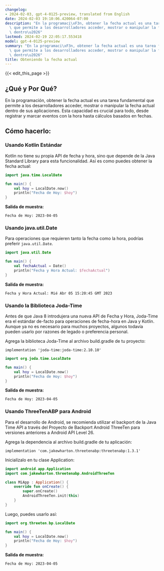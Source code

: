 ```yaml
---
changelog:
- 2024-02-03, gpt-4-0125-preview, translated from English
date: 2024-02-03 19:10:06.420064-07:00
description: "En la programaci\xF3n, obtener la fecha actual es una tarea fundamental\
  \ que permite a los desarrolladores acceder, mostrar o manipular la fecha actual\
  \ dentro\u2026"
lastmod: 2024-02-19 22:05:17.553418
model: gpt-4-0125-preview
summary: "En la programaci\xF3n, obtener la fecha actual es una tarea fundamental\
  \ que permite a los desarrolladores acceder, mostrar o manipular la fecha actual\
  \ dentro\u2026"
title: Obteniendo la fecha actual
---
```


{{< edit_this_page >}}

## ¿Qué y Por Qué?
En la programación, obtener la fecha actual es una tarea fundamental que permite a los desarrolladores acceder, mostrar o manipular la fecha actual dentro de sus aplicaciones. Esta capacidad es crucial para todo, desde registrar y marcar eventos con la hora hasta cálculos basados en fechas.

## Cómo hacerlo:

### Usando Kotlin Estándar
Kotlin no tiene su propia API de fecha y hora, sino que depende de la Java Standard Library para esta funcionalidad. Así es como puedes obtener la fecha actual:

```kotlin
import java.time.LocalDate

fun main() {
    val hoy = LocalDate.now()
    println("Fecha de Hoy: $hoy")
}
```

**Salida de muestra:**
```
Fecha de Hoy: 2023-04-05
```

### Usando java.util.Date
Para operaciones que requieren tanto la fecha como la hora, podrías preferir `java.util.Date`.

```kotlin
import java.util.Date

fun main() {
    val fechaActual = Date()
    println("Fecha y Hora Actual: $fechaActual")
}
```

**Salida de muestra:**
```
Fecha y Hora Actual: Mié Abr 05 15:20:45 GMT 2023
```

### Usando la Biblioteca Joda-Time
Antes de que Java 8 introdujera una nueva API de Fecha y Hora, Joda-Time era el estándar de-facto para operaciones de fecha-hora en Java y Kotlin. Aunque ya no es necesario para muchos proyectos, algunos todavía pueden usarlo por razones de legado o preferencia personal.

Agrega la biblioteca Joda-Time al archivo build.gradle de tu proyecto:
```
implementation 'joda-time:joda-time:2.10.10'
```

```kotlin
import org.joda.time.LocalDate

fun main() {
    val hoy = LocalDate.now()
    println("Fecha de Hoy: $hoy")
}
```

**Salida de muestra:**
```
Fecha de Hoy: 2023-04-05
```

### Usando ThreeTenABP para Android
Para el desarrollo de Android, se recomienda utilizar el backport de la Java Time API a través del Proyecto de Backport Android ThreeTen para versiones anteriores a Android API Level 26.

Agrega la dependencia al archivo build.gradle de tu aplicación:
```
implementation 'com.jakewharton.threetenabp:threetenabp:1.3.1'
```

Inicialízalo en tu clase Application:
```kotlin
import android.app.Application
import com.jakewharton.threetenabp.AndroidThreeTen

class MiApp : Application() {
    override fun onCreate() {
        super.onCreate()
        AndroidThreeTen.init(this)
    }
}
```

Luego, puedes usarlo así:
```kotlin
import org.threeten.bp.LocalDate

fun main() {
    val hoy = LocalDate.now()
    println("Fecha de Hoy: $hoy")
}
```

**Salida de muestra:**
```
Fecha de Hoy: 2023-04-05
```
